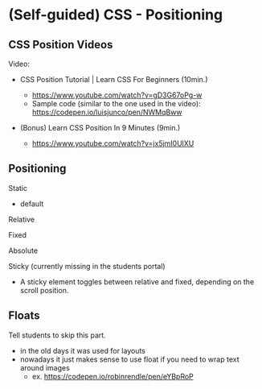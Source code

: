 

# (Self-guided) CSS - Positioning

<!---

SELF-GUIDED / bonus

Alternative (if we have time): WATCH VIDEO TOGETHER

--->


## CSS Position Videos

Video:

- CSS Position Tutorial | Learn CSS For Beginners (10min.)
  - https://www.youtube.com/watch?v=gD3G67oPg-w
  - Sample code (similar to the one used in the video): https://codepen.io/luisjunco/pen/NWMqBww


- (Bonus) Learn CSS Position In 9 Minutes (9min.)
  - https://www.youtube.com/watch?v=jx5jmI0UlXU





## Positioning

Static
  - default

Relative

Fixed

Absolute

Sticky (currently missing in the students portal)
  - A sticky element toggles between relative and fixed, depending on the scroll position.





## Floats

Tell students to skip this part.

- in the old days it was used for layouts
- nowadays it just makes sense to use float if you need to wrap text around images
  - ex. https://codepen.io/robinrendle/pen/eYBpRoP


